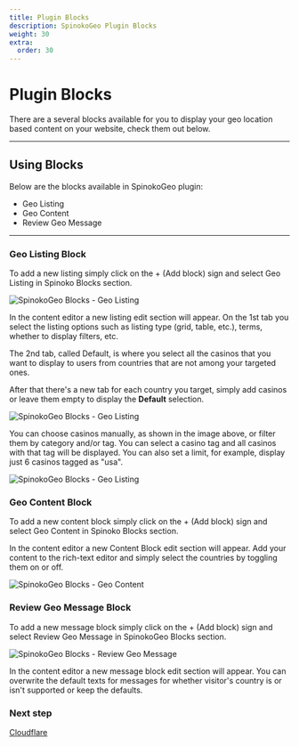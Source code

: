 ```yaml
---
title: Plugin Blocks
description: SpinokoGeo Plugin Blocks
weight: 30
extra:
  order: 30
---
```


# Plugin Blocks

There are a several blocks available for you to display your geo location based content on your website, check them out below.

---

## Using Blocks

Below are the blocks available in SpinokoGeo plugin:

- Geo Listing
- Geo Content
- Review Geo Message

---

### Geo Listing Block

To add a new listing simply click on the + (Add block) sign and select Geo Listing in Spinoko Blocks section.

![SpinokoGeo Blocks - Geo Listing](https://media.dinomatic.com/images/docs/spinoko-geo/spinoko-geo-blocks--geo-listing.jpg)

In the content editor a new listing edit section will appear. On the 1st tab you select the listing options such as listing type (grid, table, etc.), terms, whether to display filters, etc.

The 2nd tab, called Default, is where you select all the casinos that you want to display to users from countries that are not among your targeted ones.

After that there's a new tab for each country you target, simply add casinos or leave them empty to display the **Default** selection.

![SpinokoGeo Blocks - Geo Listing](https://media.dinomatic.com/images/docs/spinoko-geo/spinoko-geo-blocks--geo-listing-manual.jpg)

You can choose casinos manually, as shown in the image above, or filter them by category and/or tag. You can select a casino tag and all casinos with that tag will be displayed. You can also set a limit, for example, display just 6 casinos tagged as "usa".

![SpinokoGeo Blocks - Geo Listing](https://media.dinomatic.com/images/docs/spinoko-geo/spinoko-geo-blocks--geo-listing-tax.jpg)

### Geo Content Block

To add a new content block simply click on the + (Add block) sign and select Geo Content in Spinoko Blocks section.

In the content editor a new Content Block edit section will appear. Add your content to the rich-text editor and simply select the countries by toggling them on or off.

![SpinokoGeo Blocks - Geo Content](https://media.dinomatic.com/images/docs/spinoko-geo/spinoko-geo-blocks--geo-content.jpg)

### Review Geo Message Block

To add a new message block simply click on the + (Add block) sign and select Review Geo Message in SpinokoGeo Blocks section.

![SpinokoGeo Blocks - Review Geo Message](https://media.dinomatic.com/images/docs/spinoko-geo/spinoko-geo-blocks--review-geo-message.jpg)

In the content editor a new message block edit section will appear. You can overwrite the default texts for messages for whether visitor's country is or isn't supported or keep the defaults.

### Next step

[Cloudflare](/docs/spinoko-geo/cloudflare/)
